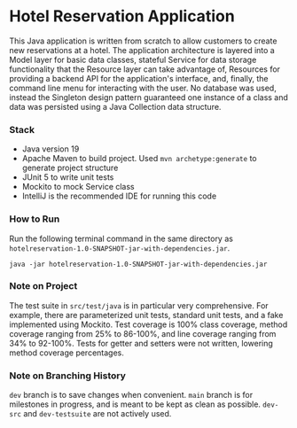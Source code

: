# Hotel Reservation Application

This Java application is written from scratch to allow customers to create 
new reservations at a hotel. The application architecture is layered into a Model
layer for basic data classes, stateful Service for data storage functionality that the 
Resource layer can take advantage of, Resources for providing a backend API for
the application's interface, and, finally, the command line menu for interacting
with the user. No database was used, instead the Singleton design pattern guaranteed
one instance of a class and data was persisted using a Java Collection data structure.

### Stack 
- Java version 19
- Apache Maven to build project. Used `mvn archetype:generate` to generate project structure
- JUnit 5 to write unit tests
- Mockito to mock Service class
- IntelliJ is the recommended IDE for running this code

### How to Run

Run the following terminal command in the same directory as `hotelreservation-1.0-SNAPSHOT-jar-with-dependencies.jar`.

```
java -jar hotelreservation-1.0-SNAPSHOT-jar-with-dependencies.jar
```

### Note on Project

The test suite in `src/test/java` is in particular very comprehensive.
For example, there are parameterized unit tests, standard unit tests, and 
a fake implemented using Mockito. Test coverage is 100% class coverage, 
method coverage ranging from 25% to 86-100%, and line coverage
ranging from 34% to 92-100%. Tests for getter and setters were not
written, lowering method coverage percentages.

### Note on Branching History

`dev` branch is to save changes when convenient.
`main` branch is for milestones in progress, and is meant to be kept
as clean as possible. `dev-src` and `dev-testsuite` are not actively used.

